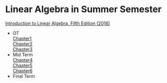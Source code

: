 # Linear Algebra in Summer Semester
[Introduction to Linear Algebra, Fifth Edition (2016)](https://math.mit.edu/~gs/linearalgebra/)<br>
- OT<br>
[Chapter1]()<br>
[Chapter2]()<br>
[Chapter3]()<br>
- Mid Term<br>
[Chapter4]()<br>
[Chapter5]()<br>
[Chapter6]()<br>
- Final Term<br>
